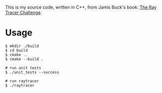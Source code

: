 This is my source code, written in C++, from Jamis Buck's book: [The Ray Tracer Challenge](https://pragprog.com/titles/jbtracer/the-ray-tracer-challenge/).


# Usage

```console
$ mkdir ./build
$ cd build
$ cmake ..
$ cmake --build .

# run unit tests
$ ./unit_tests --success

# run raytracer
$ ./raytracer
```
